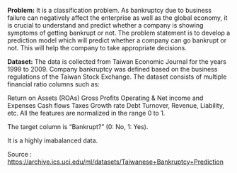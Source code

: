 **Problem:**
It is a classification problem. As bankruptcy due to business failure can negatively affect the enterprise as well as the global economy, it is crucial to understand and predict whether a company is showing symptoms of getting bankrupt or not. The problem statement is to develop a prediction model which will predict whether a company can go bankrupt or not. This will help the company to take appropriate decisions.

**Dataset:**
The data is collected from Taiwan Economic Journal for the years 1999 to 2009. Company bankruptcy was defined based on the business regulations of the Taiwan Stock Exchange. The dataset consists of multiple financial ratio columns such as:

Return on Assets (ROAs)
Gross Profits
Operating & Net income and Expenses
Cash flows
Taxes
Growth rate
Debt
Turnover, Revenue, Liability, etc.
All the features are normalized in the range 0 to 1.

The target column is “Bankrupt?” (0: No, 1: Yes).

It is a highly imabalanced data.

Source : https://archive.ics.uci.edu/ml/datasets/Taiwanese+Bankruptcy+Prediction
